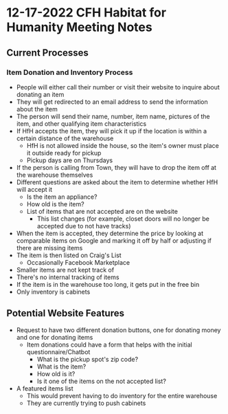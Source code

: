 # 12-17-2022 CFH Habitat for Humanity Meeting Notes

## Current Processes
### Item Donation and Inventory Process
* People will either call their number or visit their website to inquire about donating an item
* They will get redirected to an email address to send the information about the item
* The person will send their name, number, item name, pictures of the item, and other qualifying item characteristics
* If HfH accepts the item, they will pick it up if the location is within a certain distance of the warehouse
  * HfH is not allowed inside the house, so the item's owner must place it outside ready for pickup 
  * Pickup days are on Thursdays
* If the person is calling from Town, they will have to drop the item off at the warehouse themselves
* Different questions are asked about the item to determine whether HfH will accept it
  * Is the item an appliance? 
  * How old is the item?
  * List of items that are not accepted are on the website
    * This list changes (for example, closet doors will no longer be accepted due to not have tracks) 
* When the item is accepted, they determine the price by looking at comparable items on Google and marking it off by half or adjusting if there are missing items
* The item is then listed on Craig's List
  * Occasionally Facebook Marketplace
* Smaller items are not kept track of
* There's no internal tracking of items
* If the item is in the warehouse too long, it gets put in the free bin
* Only inventory is cabinets


## Potential Website Features
* Request to have two different donation buttons, one for donating money and one for donating items
  * Item donations could have a form that helps with the initial questionnaire/Chatbot
    * What is the pickup spot's zip code?
    * What is the item?  
    * How old is it?
    * Is it one of the items on the not accepted list?
* A featured items list
  * This would prevent having to do inventory for the entire warehouse
  * They are currently trying to push cabinets  


